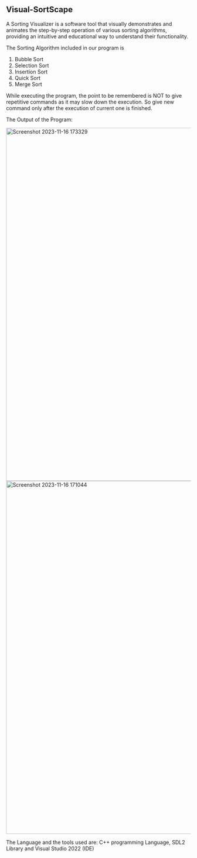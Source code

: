 ## Visual-SortScape
A Sorting Visualizer is a software tool that visually demonstrates and animates the step-by-step operation of various sorting algorithms, providing an intuitive and educational way to understand their functionality.

The Sorting Algorithm included in our program is 
1. Bubble Sort
2. Selection Sort
3. Insertion Sort
4. Quick Sort
5. Merge Sort

While executing the program, the point to be remembered is NOT to give repetitive commands as it may slow down the execution. So give new command only after the execution of  current one is finished.


The Output of the Program:


<img width="960" alt="Screenshot 2023-11-16 173329" src="https://github.com/moonchild08/Visual-SortScape/assets/120168640/7f3771ba-ee49-42ad-8a15-ca4fed1335ef">



<img width="960" alt="Screenshot 2023-11-16 171044" src="https://github.com/moonchild08/Visual-SortScape/assets/120168640/c7eb5eb3-dd0b-43fe-a5f6-a2b2aba2173d">




The Language and the tools used are:
C++ programming Language, SDL2 Library and Visual Studio 2022 (IDE)
